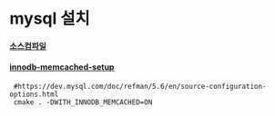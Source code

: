 # mysql 설치
#### [소스컴파일](https://dev.mysql.com/doc/refman/5.6/en/installing-source-distribution.html)

#### [innodb-memcached-setup](https://dev.mysql.com/doc/refman/5.6/en/innodb-memcached-setup.html)
```
 #https://dev.mysql.com/doc/refman/5.6/en/source-configuration-options.html
 cmake . -DWITH_INNODB_MEMCACHED=ON 
 
```


